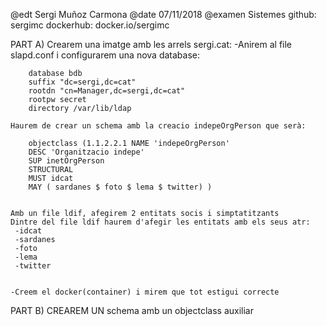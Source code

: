 @edt Sergi Muñoz Carmona
@date 07/11/2018
@examen Sistemes
github: sergimc
dockerhub: docker.io/sergimc

PART A)
	Crearem una imatge amb les arrels sergi.cat:
	 -Anirem al file slapd.conf i configurarem una nova database:

		database bdb
		suffix "dc=sergi,dc=cat"
		rootdn "cn=Manager,dc=sergi,dc=cat"
		rootpw secret
		directory /var/lib/ldap

	Haurem de crear un schema amb la creacio indepeOrgPerson que serà:
		
		objectclass (1.1.2.2.1 NAME 'indepeOrgPerson'
  		DESC 'Organitzacio indepe'
  		SUP inetOrgPerson
  		STRUCTURAL
  		MUST idcat
  		MAY ( sardanes $ foto $ lema $ twitter) )
	

	Amb un file ldif, afegirem 2 entitats socis i simptatitzants
	Dintre del file ldif haurem d'afegir les entitats amb els seus atr:
	 -idcat
	 -sardanes
	 -foto
	 -lema
	 -twitter

	
	-Creem el docker(container) i mirem que tot estigui correcte



PART B) CREAREM UN schema amb un objectclass auxiliar



		
	
 	
